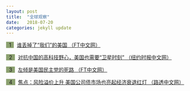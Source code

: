 ```yaml
---
layout: post
title:  "全球观察"
date:   2018-07-20
categories: jekyll update
---
```

<span style="background-color: #8ba06f">&nbsp;&nbsp;1&nbsp;&nbsp;</span>&nbsp; 
[谁丢掉了“我们”的美国 （FT中文网）](http://www.ftchinese.com/story/001078546)

<span style="background-color: #8ba06f">&nbsp;&nbsp;2&nbsp;&nbsp;</span>&nbsp; 
[对抗中国的高科技野心，美国也需要“卫星时刻” （纽约时报中文网）](https://cn.nytimes.com/technology/20180719/china-trade-tech/)

<span style="background-color: #8ba06f">&nbsp;&nbsp;3&nbsp;&nbsp;</span>&nbsp; 
[左倾是美国民主党的死路 （FT中文网）](http://www.ftchinese.com/story/001078525#adchannelID=1200)

<span style="background-color: #8ba06f">&nbsp;&nbsp;4&nbsp;&nbsp;</span>&nbsp; 
[焦点：风险溢价上升 美国公司债市场也亮起经济衰退红灯 （路透中文网）](http://www.cn.reuters.com/article/us-credit-market-recession-waring-0716-idCNKBS1K60CP)

<!--more-->

